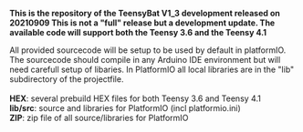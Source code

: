 
<b>This is the repository of the TeensyBat V1_3 development released on 20210909
  This is not a "full" release but a development update. The available code will support both the Teensy 3.6 and the Teensy 4.1</b>

All provided sourcecode will be setup to be used by default in platformIO. The sourcecode should compile in any Arduino IDE environment but will need carefull setup of libaries. In PlatformIO all local libraries are in the "lib" subdirectory of the projectfile.  
<br>
<b>HEX</b>: several prebuild HEX files for both Teensy 3.6 and Teensy 4.1<br>
<b>lib/src</b>: source and libraries for PlatformIO (incl platformio.ini)<br>
<b>ZIP</b>: zip file of all source/libraries for PlatformIO<br>


